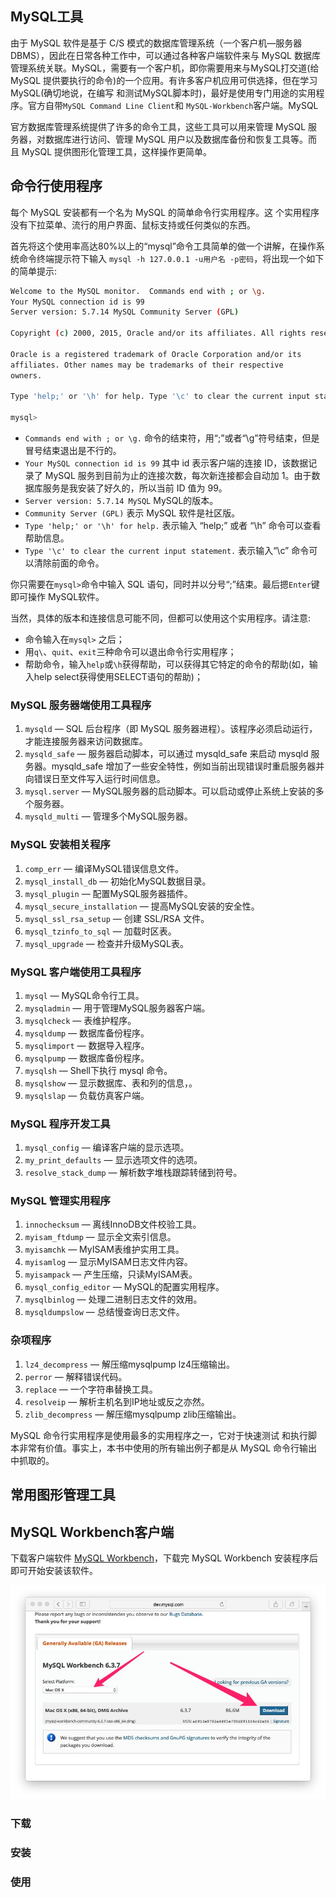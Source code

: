 
MySQL工具
---

由于 MySQL 软件是基于 C/S 模式的数据库管理系统（一个客户机—服务器DBMS），因此在日常各种工作中，可以通过各种客户端软件来与 MySQL 数据库管理系统关联。MySQL，需要有一个客户机，即你需要用来与MySQL打交道(给MySQL 提供要执行的命令)的一个应用。有许多客户机应用可供选择，但在学习MySQL(确切地说，在编写 和测试MySQL脚本时)，最好是使用专门用途的实用程序。官方自带`MySQL Command Line Client`和 `MySQL-Workbench`客户端。MySQL 

官方数据库管理系统提供了许多的命令工具，这些工具可以用来管理 MySQL 服务器，对数据库进行访问、管理 MySQL 用户以及数据库备份和恢复工具等。而且 MySQL 提供图形化管理工具，这样操作更简单。

## 命令行使用程序

每个 MySQL 安装都有一个名为 MySQL 的简单命令行实用程序。这 个实用程序没有下拉菜单、流行的用户界面、鼠标支持或任何类似的东西。

首先将这个使用率高达80%以上的“mysql”命令工具简单的做一个讲解，在操作系统命令终端提示符下输入 `mysql -h 127.0.0.1 -u用户名 -p密码`，将出现一个如下的简单提示:

```bash
Welcome to the MySQL monitor.  Commands end with ; or \g.
Your MySQL connection id is 99
Server version: 5.7.14 MySQL Community Server (GPL)

Copyright (c) 2000, 2015, Oracle and/or its affiliates. All rights reserved.

Oracle is a registered trademark of Oracle Corporation and/or its
affiliates. Other names may be trademarks of their respective
owners.

Type 'help;' or '\h' for help. Type '\c' to clear the current input statement.

mysql>
```

- `Commands end with ; or \g.` 命令的结束符，用“;”或者“\g”符号结束，但是冒号结束退出是不行的。
- `Your MySQL connection id is 99` 其中 id 表示客户端的连接 ID，该数据记录了 MySQL 服务到目前为止的连接次数，每次新连接都会自动加 1。由于数据库服务是我安装了好久的，所以当前 ID 值为 99。
- `Server version: 5.7.14 MySQL` MySQL的版本。
- `Community Server (GPL)` 表示 MySQL 软件是社区版。
- `Type 'help;' or '\h' for help.` 表示输入 “help;” 或者 “\h” 命令可以查看帮助信息。
- `Type '\c' to clear the current input statement.` 表示输入“\c” 命令可以清除前面的命令。

你只需要在`mysql>`命令中输入 SQL 语句，同时并以分号“;”结束。最后摁`Enter`键即可操作 MySQL软件。

当然，具体的版本和连接信息可能不同，但都可以使用这个实用程序。请注意:

- 命令输入在`mysql>` 之后；
- 用`q\`、`quit`、`exit`三种命令可以退出命令行实用程序；
- 帮助命令，输入`help`或`\h`获得帮助，可以获得其它特定的命令的帮助(如，输入help select获得使用SELECT语句的帮助)；

### MySQL 服务器端使用工具程序

1. `mysqld` — SQL 后台程序（即 MySQL 服务器进程）。该程序必须启动运行，才能连接服务器来访问数据库。
2. `mysqld_safe` — 服务器启动脚本，可以通过 mysqld_safe 来启动 mysqld 服务器。mysqld_safe 增加了一些安全特性，例如当前出现错误时重启服务器并向错误日至文件写入运行时间信息。
3. `mysql.server` — MySQL服务器的启动脚本。可以启动或停止系统上安装的多个服务器。
4. `mysqld_multi` — 管理多个MySQL服务器。

### MySQL 安装相关程序

1. `comp_err` — 编译MySQL错误信息文件。
2. `mysql_install_db` — 初始化MySQL数据目录。
3. `mysql_plugin` — 配置MySQL服务器插件。
4. `mysql_secure_installation` — 提高MySQL安装的安全性。
5. `mysql_ssl_rsa_setup` — 创建 SSL/RSA 文件。
6. `mysql_tzinfo_to_sql` — 加载时区表。
7. `mysql_upgrade` — 检查并升级MySQL表。

### MySQL 客户端使用工具程序

1. `mysql` — MySQL命令行工具。
2. `mysqladmin` — 用于管理MySQL服务器客户端。
3. `mysqlcheck` — 表维护程序。
4. `mysqldump` — 数据库备份程序。
5. `mysqlimport` — 数据导入程序。
6. `mysqlpump` — 数据库备份程序。
7. `mysqlsh` — Shell下执行 mysql 命令。
8. `mysqlshow` — 显示数据库、表和列的信息，。
9. `mysqlslap` — 负载仿真客户端。

### MySQL 程序开发工具

1. `mysql_config` — 编译客户端的显示选项。
2. `my_print_defaults` — 显示选项文件的选项。
3. `resolve_stack_dump` — 解析数字堆栈跟踪转储到符号。

### MySQL 管理实用程序

1. `innochecksum` — 离线InnoDB文件校验工具。
2. `myisam_ftdump` — 显示全文索引信息。
3. `myisamchk` — MyISAM表维护实用工具。
4. `myisamlog` — 显示MyISAM日志文件内容。
5. `myisampack` — 产生压缩，只读MyISAM表。
6. `mysql_config_editor` — MySQL的配置实用程序。
7. `mysqlbinlog` — 处理二进制日志文件的效用。
8. `mysqldumpslow` — 总结慢查询日志文件。

### 杂项程序

1. `lz4_decompress` — 解压缩mysqlpump lz4压缩输出。
2. `perror` — 解释错误代码。
3. `replace` — 一个字符串替换工具。
4. `resolveip` — 解析主机名到IP地址或反之亦然。
5. `zlib_decompress` — 解压缩mysqlpump zlib压缩输出。

MySQL 命令行实用程序是使用最多的实用程序之一，它对于快速测试 和执行脚本非常有价值。事实上，本书中使用的所有输出例子都是从 MySQL 命令行输出中抓取的。

## 常用图形管理工具



## MySQL Workbench客户端

下载客户端软件 [MySQL Workbench](http://dev.mysql.com/downloads/workbench/)，下载完 MySQL Workbench 安装程序后即可开始安装该软件。

![MySQL](../img/1.4.1.jpg)

### 下载

### 安装

### 使用